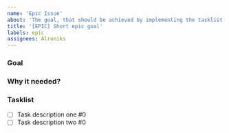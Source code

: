 ```yaml
---
name: 'Epic Issue'
about: 'The goal, that should be achieved by implementing the tasklist'
title: '[EPIC] Short epic goal'
labels: epic
assignees: Alroniks
---
```


### Goal
<!-- Describe general goal here -->

### Why it needed?
<!-- Describe which benefits it brings -->

### Tasklist
- [ ] Task description one #0
- [ ] Task description two #0

